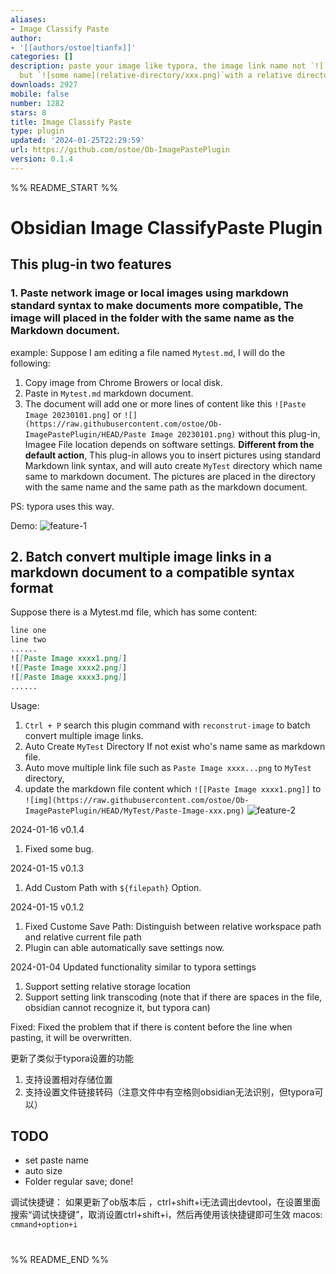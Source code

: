 ```yaml
---
aliases:
- Image Classify Paste
author:
- '[[authors/ostoe|tianfx]]'
categories: []
description: paste your image like typora, the image link name not `![[Paste xxx]]`
  but `![some name](relative-directory/xxx.png)`with a relative directory. 类比于typora的方式粘贴图片到本地，存放在以当前md文档命名的文件夹里。
downloads: 2927
mobile: false
number: 1282
stars: 8
title: Image Classify Paste
type: plugin
updated: '2024-01-25T22:29:59'
url: https://github.com/ostoe/Ob-ImagePastePlugin
version: 0.1.4
---
```


%% README_START %%

# Obsidian Image ClassifyPaste Plugin

## This plug-in two features

### 1. Paste network image or local images using markdown standard syntax to make documents more compatible, The image will placed in the folder with the same name as the Markdown document.
example:
Suppose I am editing a file named `Mytest.md`, I will do the following:
1. Copy image from Chrome Browers or local disk.
2. Paste in `Mytest.md` markdown document.
3. The document will add one or more lines of content like this `![Paste Image 20230101.png]` or `![](https://raw.githubusercontent.com/ostoe/Ob-ImagePastePlugin/HEAD/Paste Image 20230101.png)` without this plug-in, Imagee File location depends on software settings.
 **Different from the default action**, This plug-in allows you to insert pictures using standard Markdown link syntax, and will auto create `MyTest` directory which name same to markdown document. The pictures are placed in the directory with the same name and the same path as the markdown document. 

PS: typora uses this way.

Demo:
![feature-1](https://raw.githubusercontent.com/ostoe/Ob-ImagePastePlugin/HEAD/feature1.gif)

## 2. Batch convert multiple image links in a markdown document to a compatible syntax format
Suppose there is a Mytest.md file, which has some content:
```md
line one
line two 
......
![[Paste Image xxxx1.png]]
![[Paste Image xxxx2.png]]
![[Paste Image xxxx3.png]]
......
```
Usage:

1. `Ctrl + P` search this plugin command with `reconstrut-image` to batch convert multiple image links.
2. Auto Create `MyTest` Directory If not exist who's name same as markdown file.
3. Auto move multiple link file  such as `Paste Image xxxx...png` to `MyTest` directory,
4. update the markdown file content which `![[Paste Image xxxx1.png]]` to `![img](https://raw.githubusercontent.com/ostoe/Ob-ImagePastePlugin/HEAD/MyTest/Paste-Image-xxx.png)`
![feature-2](https://raw.githubusercontent.com/ostoe/Ob-ImagePastePlugin/HEAD/feature2.gif)


2024-01-16 v0.1.4
1. Fixed some bug.

2024-01-15 v0.1.3
1. Add Custom Path with `${filepath}` Option.

2024-01-15 v0.1.2
1. Fixed Custome Save Path: Distinguish between relative workspace path and relative current file path
2. Plugin can able automatically save settings now.



2024-01-04 
Updated functionality similar to typora settings
1. Support setting relative storage location
2. Support setting link transcoding (note that if there are spaces in the file, obsidian cannot recognize it, but typora can)


Fixed:
Fixed the problem that if there is content before the line when pasting, it will be overwritten.

更新了类似于typora设置的功能
1. 支持设置相对存储位置
2. 支持设置文件链接转码（注意文件中有空格则obsidian无法识别，但typora可以）
## TODO
 - set paste name
 - auto size
 - Folder regular save; done!


调试快捷键：
如果更新了ob版本后 ，ctrl+shift+i无法调出devtool，在设置里面搜索“调试快捷键”，取消设置ctrl+shift+i，然后再使用该快捷键即可生效
macos: `cmmand+option+i`

# 



%% README_END %%